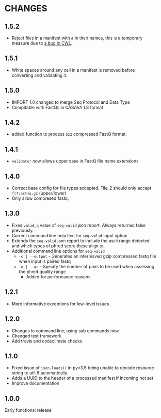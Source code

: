 # CHANGES

## 1.5.2

* Reject files in a manifest with `#` in their names, this is a temporary measure due to [a bug in CWL](https://github.com/common-workflow-language/cwltool/issues/1083).

## 1.5.1

* White spaces around any cell in a manifest is removed before converting and validating it.

## 1.5.0

* IMPORT 1.0 changed to merge Seq Protocol and Data Type
* Compitable with FastQs in CASAVA 1.8 format

## 1.4.2

* added function to process `bz2` compressed FastQ format.

## 1.4.1

* `validator` now allows upper case in FastQ file name extensions

## 1.4.0

* Correct base config for file types accepted.  File_2 should only accept `f(?:ast)q.gz` (upper/lower)
* Only allow compresed fastq.

## 1.3.0

* Fixes `valid_q` value of `seq-valid` json report.  Always returned false previously.
* Correct command line help text for `seq-valid` input option.
* Extends the `seq-valid` json report to include the ascii range detected and which types of phred
  score these align to.
* Additional command line options for `seq-valid`
  * `-o | --output` - Generates an interleaved gzip compressed fastq file when input is paired fastq
  * `-q | --qc` - Specify the number of pairs to be used when assessing the phred quality range
    * Added for performance reasons

## 1.2.1

* More informative exceptions for low-level issues

## 1.2.0

* Changes to command line, using sub commands now
* Changed test framework
* Add travis and codeclimate checks

## 1.1.0

* Fixed issue of `json.loads()` in py<3.5 being unable to decode resource string to utf-8 automatically.
* Adds a UUID to the header of a processed manifest if incoming not set
* Improve documentation

## 1.0.0

Early functional release
